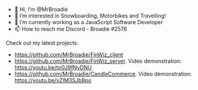 - 👋 Hi, I’m @MrBroadie
- 👀 I’m interested in Snowboarding, Motorbikes and Travelling!
- 🌱 I’m currently working as a JavaScript Software Developer
- 📫 How to reach me Discord - Broadie #2576

Check out my latest projects:
- https://github.com/MrBroadie/FinWiz_client
- https://github.com/MrBroadie/FinWiz_server. Video demonstration: https://youtu.be/tp0J9fNyDNU
- https://github.com/MrBroadie/CandleCommerce. Video demonstration: https://youtu.be/xZIM3SJb8po
